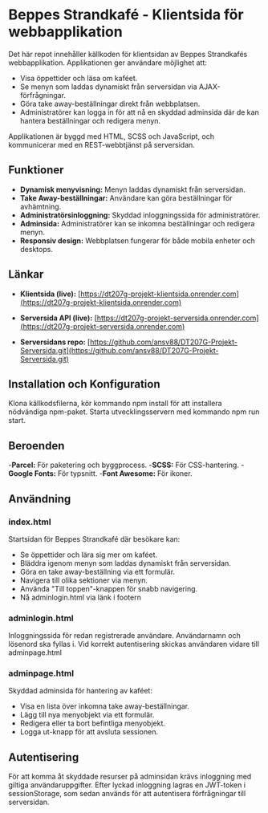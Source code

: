 # Beppes Strandkafé - Klientsida för webbapplikation
Det här repot innehåller källkoden för klientsidan av Beppes Strandkafés webbapplikation. Applikationen ger användare möjlighet att:

- Visa öppettider och läsa om kaféet.
- Se menyn som laddas dynamiskt från serversidan via AJAX-förfrågningar.
- Göra take away-beställningar direkt från webbplatsen.
- Administratörer kan logga in för att nå en skyddad adminsida där de kan hantera beställningar och redigera menyn.

Applikationen är byggd med HTML, SCSS och JavaScript, och kommunicerar med en REST-webbtjänst på serversidan.

## Funktioner
- **Dynamisk menyvisning:** Menyn laddas dynamiskt från serversidan.
- **Take Away-beställningar:** Användare kan göra beställningar för avhämtning.
- **Administratörsinloggning:** Skyddad inloggningssida för administratörer.
- **Adminsida:** Administratörer kan se inkomna beställningar och redigera menyn.
- **Responsiv design:** Webbplatsen fungerar för både mobila enheter och desktops.

## Länkar
- **Klientsida (live):** [https://dt207g-projekt-klientsida.onrender.com](https://dt207g-projekt-klientsida.onrender.com)

- **Serversida API (live):** [https://dt207g-projekt-serversida.onrender.com](https://dt207g-projekt-serversida.onrender.com)

- **Serversidans repo:** [https://github.com/ansv88/DT207G-Projekt-Serversida.git](https://github.com/ansv88/DT207G-Projekt-Serversida.git)

## Installation och Konfiguration
Klona källkodsfilerna, kör kommando npm install för att installera nödvändiga npm-paket. Starta utvecklingsservern med kommando npm run start.

## Beroenden
-**Parcel:** För paketering och byggprocess.
-**SCSS:** För CSS-hantering.
-**Google Fonts:** För typsnitt.
-**Font Awesome:** För ikoner.

## Användning
 ### index.html
 Startsidan för Beppes Strandkafé där besökare kan:
- Se öppettider och lära sig mer om kaféet.
- Bläddra igenom menyn som laddas dynamiskt från serversidan.
- Göra en take away-beställning via ett formulär.
- Navigera till olika sektioner via menyn.
- Använda "Till toppen"-knappen för snabb navigering.
- Nå adminlogin.html via länk i footern

 ### adminlogin.html
Inloggningssida för redan registrerade användare. Användarnamn och lösenord ska fyllas i. Vid korrekt autentisering skickas användaren vidare till adminpage.html

 ### adminpage.html
 Skyddad adminsida för hantering av kaféet:
- Visa en lista över inkomna take away-beställningar.
- Lägg till nya menyobjekt via ett formulär.
- Redigera eller ta bort befintliga menyobjekt.
- Logga ut-knapp för att avsluta sessionen.

## Autentisering
För att komma åt skyddade resurser på adminsidan krävs inloggning med giltiga användaruppgifter. Efter lyckad inloggning lagras en JWT-token i sessionStorage, som sedan används för att autentisera förfrågningar till serversidan.